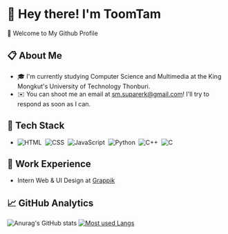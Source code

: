 # :wave: Hey there! I'm ToomTam
:sunflower: Welcome to My Github Profile
## :clipboard:  About Me
- :mortar_board: I'm currently studying Computer Science and Multimedia at the King Mongkut's University of Technology Thonburi.
- :envelope: You can shoot me an email at sm.suparerk@gmail.com! I'll try to respond as soon as I can.
## :triangular_ruler: Tech Stack
- ![HTML](https://img.shields.io/badge/-HTML-05122A?style=flat&logo=HTML5)&nbsp;
![CSS](https://img.shields.io/badge/-CSS-05122A?style=flat&logo=CSS3&logoColor=1572B6)&nbsp;
![JavaScript](https://img.shields.io/badge/-JavaScript-05122A?style=flat&logo=javascript)&nbsp;
![Python](https://img.shields.io/badge/-Python-05122A?style=flat&logo=python)&nbsp;
![C++](https://img.shields.io/badge/-C++-05122A?style=flat&logo=C%2B%2B&logoColor=00599C)&nbsp;
![C](https://img.shields.io/badge/-C-05122A?style=flat&logo=C&logoColor=A8B9CC)&nbsp;
## :briefcase: Work Experience
- Intern Web & UI Design at [Grappik](https://www.grappik.com/)
## :chart_with_upwards_trend: GitHub Analytics
![Anurag's GitHub stats](https://github-readme-stats.vercel.app/api?username=ToomTammer&show_icons=true&theme=radical)
[![Most used Langs](https://github-readme-stats.vercel.app/api/top-langs/?username=ToomTammer&layout=compact&theme=radical)](https://github.com/faiichann/github-readme-stats)
